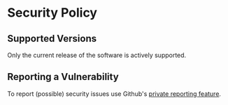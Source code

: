 # Security Policy

## Supported Versions

Only the current release of the software is actively supported.

## Reporting a Vulnerability

To report (possible) security issues use Github's [private reporting feature](https://github.com/pascalre/vscode-yaml-sort/security/advisories/new).
